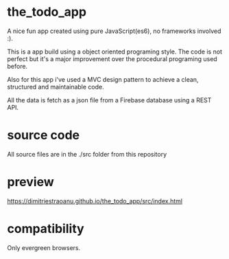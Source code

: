 # the_todo_app

A nice fun app created using pure JavaScript(es6), no frameworks involved :).

This is a app build using a object oriented programing style. The code is not perfect but it's a major improvement over the procedural programing used before.

Also for this app i've used a MVC design pattern to achieve a clean, structured and maintainable code. 

All the data is fetch as a json file from a Firebase database using a REST API.

# source code

All source files are in the ./src folder from this repository

# preview

https://dimitriestraoanu.github.io/the_todo_app/src/index.html

# compatibility

Only evergreen browsers. 





